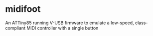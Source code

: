 # midifoot
 An ATTiny85 running V-USB firmware to emulate a low-speed, class-compliant MIDI controller with a single button
